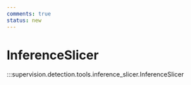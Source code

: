 ```yaml
---
comments: true
status: new
---
```


# InferenceSlicer

:::supervision.detection.tools.inference_slicer.InferenceSlicer
